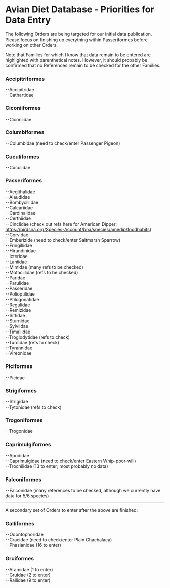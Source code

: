 Avian Diet Database - Priorities for Data Entry
===============================================

The following Orders are being targeted for our initial data publication. Please focus on 
finishing up everything within Passeriformes before working on other Orders.

Note that Families for which I know that data remain to be entered are highlighted with parenthetical notes. However, it should probably be confirmed that no References remain to be checked for the other Families.

### Accipitriformes  
--Accipitridae   
--Cathartidae    

### Ciconiiformes  
--Ciconiidae  

### Columbiformes  
--Columbidae (need to check/enter Passenger Pigeon)  

### Cuculiformes  
--Cuculidae   

### Passeriformes  
--Aegithalidae  
--Alaudidae  
--Bombycillidae  
--Calcariidae  
--Cardinalidae  
--Certhiidae  
--Cinclidae (check out refs here for American Dipper: https://birdsna.org/Species-Account/bna/species/amedip/foodhabits)  
--Corvidae  
--Emberizide (need to check/enter Saltmarsh Sparrow)  
--Fringillidae  
--Hirundinidae  
--Icteridae  
--Laniidae  
--Mimidae (many refs to be checked)  
--Motacillidae (refs to be checked)  
--Paridae  
--Parulidae  
--Passeridae  
--Polioptilidae  
--Ptilogonatidae  
--Regulidae  
--Remizidae  
--Sittidae  
--Sturnidae  
--Sylviidae  
--Timaliidae  
--Troglodytidae (refs to check)  
--Turdidae (refs to check)  
--Tyrannidae  
--Vireonidae  

### Piciformes  
--Picidae  

### Strigiformes
--Strigidae    
--Tytonidae (refs to check)   

### Trogoniformes  
--Trogonidae  

### Caprimulgiformes
--Apodidae  
--Caprimulgidae (need to check/enter Eastern Whip-poor-will)   
--Trochilidae (13 to enter; most probably no data)   

### Falconiformes  
--Falconidae (many references to be checked, although we currently have data for 5/6 species)   

----------

A secondary set of Orders to enter after the above are finished:

### Galliformes  
--Odontophoridae  
--Cracidae (need to check/enter Plain Chachalaca)  
--Phasianidae (16 to enter)  

### Gruiformes  
--Aramidae (1 to enter)  
--Gruidae (2 to enter)  
--Rallidae (9 to enter)  

